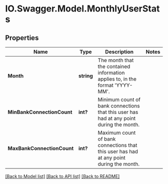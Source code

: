 # IO.Swagger.Model.MonthlyUserStats
## Properties

Name | Type | Description | Notes
------------ | ------------- | ------------- | -------------
**Month** | **string** | The month that the contained information applies to, in the format &#39;YYYY-MM&#39;. | 
**MinBankConnectionCount** | **int?** | Minimum count of bank connections that this user has had at any point during the month. | 
**MaxBankConnectionCount** | **int?** | Maximum count of bank connections that this user has had at any point during the month. | 

[[Back to Model list]](../README.md#documentation-for-models) [[Back to API list]](../README.md#documentation-for-api-endpoints) [[Back to README]](../README.md)

